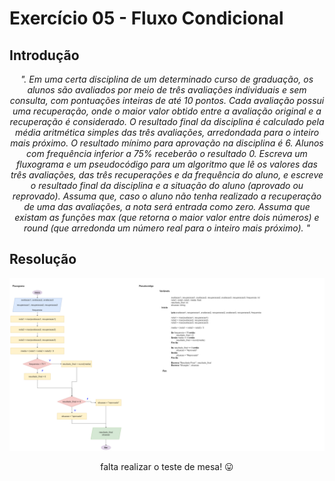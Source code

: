 # Exercício 05 - Fluxo Condicional
  
## Introdução 
<div align="center">

_". Em uma certa disciplina de um determinado curso de graduação, os alunos são
avaliados por meio de três avaliações individuais e sem consulta, com pontuações
inteiras de até 10 pontos. Cada avaliação possui uma recuperação, onde o maior
valor obtido entre a avaliação original e a recuperação é considerado. O resultado
final da disciplina é calculado pela média aritmética simples das três avaliações,
arredondada para o inteiro mais próximo. O resultado mínimo para aprovação na
disciplina é 6. Alunos com frequência inferior a 75% receberão o resultado 0.
Escreva um fluxograma e um pseudocódigo para um algoritmo que lê os valores das
três avaliações, das três recuperações e da frequência do aluno, e escreve o resultado
final da disciplina e a situação do aluno (aprovado ou reprovado). Assuma que, caso
o aluno não tenha realizado a recuperação de uma das avaliações, a nota será entrada como zero.
Assuma que existam as funções max (que retorna o maior valor entre dois números)
e round (que arredonda um número real para o inteiro mais próximo).
"_

</div>

## Resolução


<div align="center">

![](../../imagens/3ex-05.png)

falta realizar o teste de mesa! 😛
</div>
